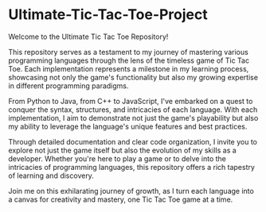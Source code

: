 # Ultimate-Tic-Tac-Toe-Project
Welcome to the Ultimate Tic Tac Toe Repository!

This repository serves as a testament to my journey of mastering various programming languages through the lens of the timeless game of Tic Tac Toe. Each implementation represents a milestone in my learning process, showcasing not only the game's functionality but also my growing expertise in different programming paradigms.

From Python to Java, from C++ to JavaScript, I've embarked on a quest to conquer the syntax, structures, and intricacies of each language. With each implementation, I aim to demonstrate not just the game's playability but also my ability to leverage the language's unique features and best practices.

Through detailed documentation and clear code organization, I invite you to explore not just the game itself but also the evolution of my skills as a developer. Whether you're here to play a game or to delve into the intricacies of programming languages, this repository offers a rich tapestry of learning and discovery.

Join me on this exhilarating journey of growth, as I turn each language into a canvas for creativity and mastery, one Tic Tac Toe game at a time.
